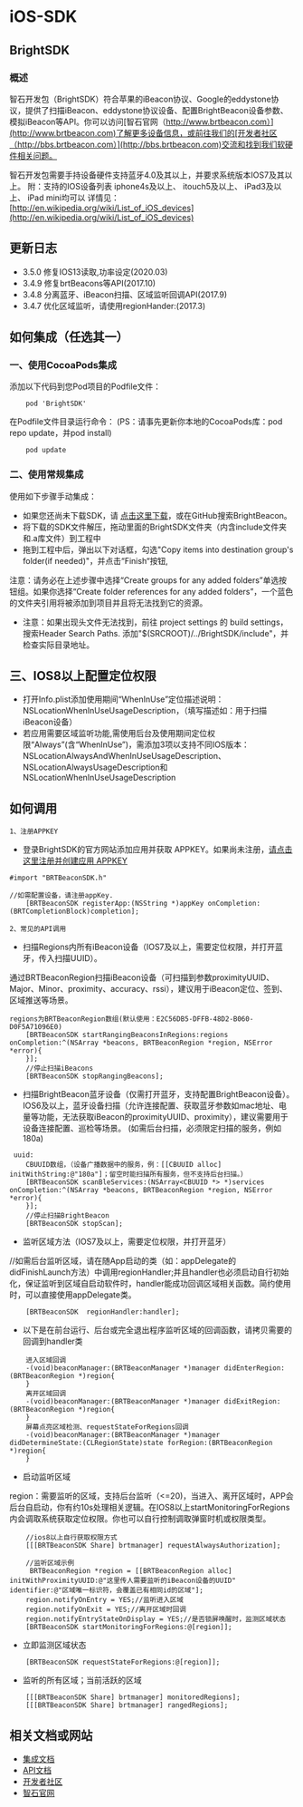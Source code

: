 iOS-SDK
=======

## BrightSDK
###  概述

智石开发包（BrightSDK）符合苹果的iBeacon协议、Google的eddystone协议，提供了扫描iBeacon、eddystone协议设备、配置BrightBeacon设备参数、模拟iBeacon等API。你可以访问[智石官网（http://www.brtbeacon.com）](http://www.brtbeacon.com)了解更多设备信息，或前往我们的[开发者社区（http://bbs.brtbeacon.com）](http://bbs.brtbeacon.com)交流和找到我们软硬件相关问题。

智石开发包需要手持设备硬件支持蓝牙4.0及其以上，并要求系统版本IOS7及其以上。
附：支持的IOS设备列表
iphone4s及以上、
itouch5及以上、
iPad3及以上、
iPad mini均可以
详情见：[http://en.wikipedia.org/wiki/List_of_iOS_devices](http://en.wikipedia.org/wiki/List_of_iOS_devices)

## 更新日志

 *  3.5.0 修复IOS13读取,功率设定(2020.03)
 *  3.4.9 修复brtBeacons等API(2017.10)
 *  3.4.8 分离蓝牙、iBeacon扫描、区域监听回调API(2017.9)
 *  3.4.7 优化区域监听，请使用regionHander:(2017.3)

## 如何集成（任选其一）
### 一、使用CocoaPods集成
添加以下代码到您Pod项目的Podfile文件：

```
	pod 'BrightSDK'
```
在Podfile文件目录运行命令：
(PS：请事先更新你本地的CocoaPods库：pod repo update，并pod install)

```
	pod update
```

### 二、使用常规集成

使用如下步骤手动集成：

- 如果您还尚未下载SDK，请 [点击这里下载](https://github.com/BrightBeacon/BrightBeacon_iOS_SDK)，或在GitHub搜索BrightBeacon。
- 将下载的SDK文件解压，拖动里面的BrightSDK文件夹（内含include文件夹和.a库文件）到工程中
- 拖到工程中后，弹出以下对话框，勾选"Copy items into destination group's folder(if needed)"，并点击“Finish“按钮,

注意：请务必在上述步骤中选择“Create groups for any added folders”单选按钮组。如果你选择“Create folder references for any added folders”，一个蓝色的文件夹引用将被添加到项目并且将无法找到它的资源。



- 注意：如果出现头文件无法找到，前往 project settings 的 build settings，搜索Header Search Paths. 添加"$(SRCROOT)/../BrightSDK/include"，并检查实际目录地址。

## 三、IOS8以上配置定位权限
* 打开Info.plist添加使用期间“WhenInUse”定位描述说明：NSLocationWhenInUseUsageDescription，（填写描述如：用于扫描iBeacon设备）
* 若应用需要区域监听功能,需使用后台及使用期间定位权限“Always”(含“WhenInUse”)，需添加3项以支持不同IOS版本：NSLocationAlwaysAndWhenInUseUsageDescription、NSLocationAlwaysUsageDescription和NSLocationWhenInUseUsageDescription

## 如何调用
`1、注册APPKEY`<br/>

- 登录BrightSDK的官方网站添加应用并获取 APPKEY。如果尚未注册，[请点击这里注册并创建应用 APPKEY](http://open.brtbeacon.com)

```
#import "BRTBeaconSDK.h"

//如需配置设备，请注册appKey.
	[BRTBeaconSDK registerApp:(NSString *)appKey onCompletion:(BRTCompletionBlock)completion];
```
`2、常见的API调用`<br/>

 - 扫描Regions内所有iBeacon设备（IOS7及以上，需要定位权限，并打开蓝牙，传入扫描UUID）。

通过BRTBeaconRegion扫描iBeacon设备（可扫描到参数proximityUUID、Major、Minor、proximity、accuracy、rssi），建议用于iBeacon定位、签到、区域推送等场景。

```
regions为BRTBeaconRegion数组(默认使用：E2C56DB5-DFFB-48D2-B060-D0F5A71096E0)
	[BRTBeaconSDK startRangingBeaconsInRegions:regions onCompletion:^(NSArray *beacons, BRTBeaconRegion *region, NSError *error){
	}];
	//停止扫描iBeacons
	[BRTBeaconSDK stopRangingBeacons];
```
 - 扫描BrightBeacon蓝牙设备（仅需打开蓝牙，支持配置BrightBeacon设备）。
IOS6及以上，蓝牙设备扫描（允许连接配置、获取蓝牙参数如mac地址、电量等功能，无法获取iBeacon的proximityUUID、proximity），建议需要用于设备连接配置、巡检等场景。
(如需后台扫描，必须限定扫描的服务，例如180a)

```
 uuid:
	CBUUID数组，（设备广播数据中的服务，例：[[CBUUID alloc] initWithString:@"180a"]；留空时能扫描所有服务，但不支持后台扫描。）
	[BRTBeaconSDK scanBleServices:(NSArray<CBUUID *> *)services onCompletion:^(NSArray *beacons, BRTBeaconRegion *region, NSError *error){
	}];
	//停止扫描BrightBeacon
	[BRTBeaconSDK stopScan];
```
 
 - 监听区域方法（IOS7及以上，需要定位权限，并打开蓝牙）

//如需后台监听区域，请在随App启动的类（如：appDelegate的didFinishLaunch方法）中调用regionHandler;并且handler也必须启动自行初始化，保证监听到区域自启动软件时，handler能成功回调区域相关函数。简约使用时，可以直接使用appDelegate类。

```
	[BRTBeaconSDK  regionHandler:handler];
```

 * 以下是在前台运行、后台或完全退出程序监听区域的回调函数，请拷贝需要的回调到handler类

```
	进入区域回调
	-(void)beaconManager:(BRTBeaconManager *)manager didEnterRegion:(BRTBeaconRegion *)region{
	}
	离开区域回调
	-(void)beaconManager:(BRTBeaconManager *)manager didExitRegion:(BRTBeaconRegion *)region{
	}
	屏幕点亮区域检测、requestStateForRegions回调
	-(void)beaconManager:(BRTBeaconManager *)manager didDetermineState:(CLRegionState)state forRegion:(BRTBeaconRegion *)region{
	}
```
- 启动监听区域

 region：需要监听的区域，支持后台监听（<=20)，当进入、离开区域时，APP会后台自启动，你有约10s处理相关逻辑。在IOS8以上startMonitoringForRegions内会调取系统获取定位权限。你也可以自行控制调取弹窗时机或权限类型。
 
```
 	//ios8以上自行获取权限方式
 	[[[BRTBeaconSDK Share] brtmanager] requestAlwaysAuthorization];
```

```
	//监听区域示例
     BRTBeaconRegion *region = [[BRTBeaconRegion alloc] initWithProximityUUID:@"这里传人需要监听的iBeacon设备的UUID" identifier:@"区域唯一标识符，会覆盖已有相同id的区域"];
    region.notifyOnEntry = YES;//监听进入区域
    region.notifyOnExit = YES;//离开区域时回调
    region.notifyEntryStateOnDisplay = YES;//是否锁屏唤醒时，监测区域状态
    [BRTBeaconSDK startMonitoringForRegions:@[region]];
```
 
 - 立即监测区域状态
 
```
    [BRTBeaconSDK requestStateForRegions:@[region]];
```
- 监听的所有区域；当前活跃的区域

```
	[[[BRTBeaconSDK Share] brtmanager] monitoredRegions];
	[[[BRTBeaconSDK Share] brtmanager] rangedRegions];
```
## 相关文档或网站
* [集成文档](https://github.com/BrightBeacon/BrightBeacon_iOS_SDK)
* [API文档](http://brightbeacon.github.io/BrightBeacon_iOS_SDK)
* [开发者社区](http://bbs.brtbeacon.com)
* [智石官网](http://www.brtbeacon.com)
